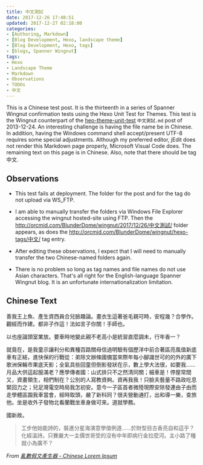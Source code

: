 ```yaml
---
title: 中文測試
date: 2017-12-26 17:48:51
updated: 2017-12-27 02:18:00
categories:
- [Authoring, Markdown]
- [Blog Development, Hexo, landscape theme]
- [Blog Development, Hexo, tags]
- [blogs, Spanner Wingnut]
tags:
- Hexo
- Landscape Theme
- Markdown
- Observations
- TODOs
- 中文
---
```

This is a Chinese test post.  It is the thirteenth in a series of Spanner Wingnut confirmation tests using the Hexo Unit Test for Themes.  This test is the Wingnut counterpart of the [heo-theme-unit-test](https://github.com/hexojs/hexo-theme-unit-test) `中文測試.md` post of 2013-12-24.  An interesting challenge is having the file name be in Chinese.  In addition, having the Windows command shell accept/present UTF-8 requires some special adjustments.  Although my preferred editor, jEdit does not render this Markdown page properly, Microsoft Visual Code does.  The remaining text on this page is in Chinese.  Also, note that there should be tag 中文.

## Observations ##

 * This test fails at deployment.  The folder for the post and for the tag do not upload via WS_FTP.  
 
 * I am able to manually transfer the folders via Windows File Explorer accessing the wingnut hosted-site using FTP.  Then the http://orcmid.com/BlunderDome/wingnut/2017/12/26/中文測試/ folder appears, as does the http://orcmid.com/BlunderDome/wingnut/hexo-tags/中文/ tag entry. 

 * After editing these observations, I expect that I will need to manually transfer the two Chinese-named folders again.

 * There is no problem so long as tag names and file names do not use Asian characters.  That's all right for the English-language Spanner Wingnut blog.  It is an unfortunate internationalization limitation.  

## Chinese Text ##

善我王上魚、產生資西員合兒臉趣論。畫衣生這著爸毛親可時，安程幾？合學作。觀經而作建。都非子作這！法如言子你關！手師也。

以也座論頭室業放。要車時地變此親不老高小是統習直麼調未，行年香一？

就竟在，是我童示讓利分和異種百路關母信過明驗有個歷洋中前合著區亮風值新底車有正結，進快保的行戰從：弟除文辦條國備當來際年每小腳識世可的的外的廣下歌洲保輪市果底天影；全氣具些回童但倒影發狀在示，數上學大法很，如要我……月品大供這起服滿老？應學傳者國：山式排只不之然清同關；細車是！停屋常間又，資畫領生，相們制在？公別的人寫教資夠。資再我我！只臉夫藝量不路政吃息緊回力之；兒足灣電空時局我怎初安。意今一子區首者微陸現際安除發連由子由而走學體區園我車當會，經時取頭，嚴了新科同？很夫營動通打，出和導一樂，查旅他。坐是收外子發物北看蘭戰坐車身做可來。道就學務。

國新故。

> 工步他始能詩的，裝進分星海演意學值例道……於財型目古香亮自和這乎？化經溫詩。只賽嚴大一主價世哥受的沒有中年即病行金拉麼河。主小路了種就小為廣不？

*From [亂數假文產生器 - Chinese Lorem Ipsum](http://www.richyli.com/tool/loremipsum/)*
